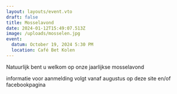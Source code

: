 ```yaml
---
layout: layouts/event.vto
draft: false
title: Mosselavond
date: 2024-01-12T15:49:07.513Z
image: /uploads/mosselen.jpg
event:
  datum: October 19, 2024 5:30 PM
  location: Café Bet Kolen
---
```

Natuurlijk bent u welkom op onze jaarlijkse mosselavond 

informatie voor aanmelding volgt vanaf augustus op deze site en/of facebookpagina
